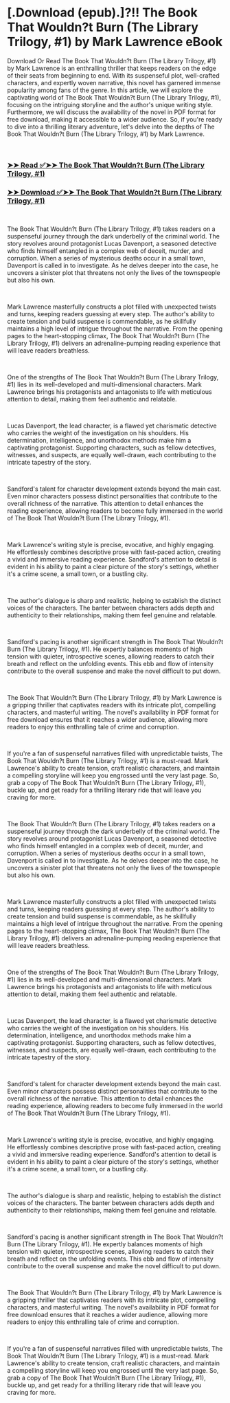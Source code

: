 # [.Download (epub).]?!! The Book That Wouldn?t Burn (The Library Trilogy, #1) by Mark  Lawrence eBook

<p>Download Or Read The Book That Wouldn?t Burn (The Library Trilogy, #1) by Mark  Lawrence is an enthralling thriller that keeps readers on the edge of their seats from beginning to end. With its suspenseful plot, well-crafted characters, and expertly woven narrative, this novel has garnered immense popularity among fans of the genre. In this article, we will explore the captivating world of The Book That Wouldn?t Burn (The Library Trilogy, #1), focusing on the intriguing storyline and the author's unique writing style. Furthermore, we will discuss the availability of the novel in PDF format for free download, making it accessible to a wider audience. So, if you're ready to dive into a thrilling literary adventure, let's delve into the depths of The Book That Wouldn?t Burn (The Library Trilogy, #1) by Mark  Lawrence.</p>
<p>&nbsp;</p>

### [➤➤ Read ✅➤➤ The Book That Wouldn?t Burn (The Library Trilogy, #1)](https://pdfworldcenter.com/?book=61612864)

### [➤➤ Download ✅➤➤ The Book That Wouldn?t Burn (The Library Trilogy, #1)](https://pdfworldcenter.com/?book=61612864)

<p>&nbsp;</p>
<p>The Book That Wouldn?t Burn (The Library Trilogy, #1) takes readers on a suspenseful journey through the dark underbelly of the criminal world. The story revolves around protagonist Lucas Davenport, a seasoned detective who finds himself entangled in a complex web of deceit, murder, and corruption. When a series of mysterious deaths occur in a small town, Davenport is called in to investigate. As he delves deeper into the case, he uncovers a sinister plot that threatens not only the lives of the townspeople but also his own.</p>
<p>&nbsp;</p>
<p>Mark  Lawrence masterfully constructs a plot filled with unexpected twists and turns, keeping readers guessing at every step. The author's ability to create tension and build suspense is commendable, as he skillfully maintains a high level of intrigue throughout the narrative. From the opening pages to the heart-stopping climax, The Book That Wouldn?t Burn (The Library Trilogy, #1) delivers an adrenaline-pumping reading experience that will leave readers breathless.</p>
<p>&nbsp;</p>
<p>One of the strengths of The Book That Wouldn?t Burn (The Library Trilogy, #1) lies in its well-developed and multi-dimensional characters. Mark  Lawrence brings his protagonists and antagonists to life with meticulous attention to detail, making them feel authentic and relatable.</p>
<p>&nbsp;</p>
<p>Lucas Davenport, the lead character, is a flawed yet charismatic detective who carries the weight of the investigation on his shoulders. His determination, intelligence, and unorthodox methods make him a captivating protagonist. Supporting characters, such as fellow detectives, witnesses, and suspects, are equally well-drawn, each contributing to the intricate tapestry of the story.</p>
<p>&nbsp;</p>
<p>Sandford's talent for character development extends beyond the main cast. Even minor characters possess distinct personalities that contribute to the overall richness of the narrative. This attention to detail enhances the reading experience, allowing readers to become fully immersed in the world of The Book That Wouldn?t Burn (The Library Trilogy, #1).</p>
<p>&nbsp;</p>
<p>Mark  Lawrence's writing style is precise, evocative, and highly engaging. He effortlessly combines descriptive prose with fast-paced action, creating a vivid and immersive reading experience. Sandford's attention to detail is evident in his ability to paint a clear picture of the story's settings, whether it's a crime scene, a small town, or a bustling city.</p>
<p>&nbsp;</p>
<p>The author's dialogue is sharp and realistic, helping to establish the distinct voices of the characters. The banter between characters adds depth and authenticity to their relationships, making them feel genuine and relatable.</p>
<p>&nbsp;</p>
<p>Sandford's pacing is another significant strength in The Book That Wouldn?t Burn (The Library Trilogy, #1). He expertly balances moments of high tension with quieter, introspective scenes, allowing readers to catch their breath and reflect on the unfolding events. This ebb and flow of intensity contribute to the overall suspense and make the novel difficult to put down.</p>
<p>&nbsp;</p>
<p>The Book That Wouldn?t Burn (The Library Trilogy, #1) by Mark  Lawrence is a gripping thriller that captivates readers with its intricate plot, compelling characters, and masterful writing. The novel's availability in PDF format for free download ensures that it reaches a wider audience, allowing more readers to enjoy this enthralling tale of crime and corruption.</p>
<p>&nbsp;</p>
<p>If you're a fan of suspenseful narratives filled with unpredictable twists, The Book That Wouldn?t Burn (The Library Trilogy, #1) is a must-read. Mark  Lawrence's ability to create tension, craft realistic characters, and maintain a compelling storyline will keep you engrossed until the very last page. So, grab a copy of The Book That Wouldn?t Burn (The Library Trilogy, #1), buckle up, and get ready for a thrilling literary ride that will leave you craving for more.</p>
<p>&nbsp;</p>
<p>The Book That Wouldn?t Burn (The Library Trilogy, #1) takes readers on a suspenseful journey through the dark underbelly of the criminal world. The story revolves around protagonist Lucas Davenport, a seasoned detective who finds himself entangled in a complex web of deceit, murder, and corruption. When a series of mysterious deaths occur in a small town, Davenport is called in to investigate. As he delves deeper into the case, he uncovers a sinister plot that threatens not only the lives of the townspeople but also his own.</p>
<p>&nbsp;</p>
<p>Mark  Lawrence masterfully constructs a plot filled with unexpected twists and turns, keeping readers guessing at every step. The author's ability to create tension and build suspense is commendable, as he skillfully maintains a high level of intrigue throughout the narrative. From the opening pages to the heart-stopping climax, The Book That Wouldn?t Burn (The Library Trilogy, #1) delivers an adrenaline-pumping reading experience that will leave readers breathless.</p>
<p>&nbsp;</p>
<p>One of the strengths of The Book That Wouldn?t Burn (The Library Trilogy, #1) lies in its well-developed and multi-dimensional characters. Mark  Lawrence brings his protagonists and antagonists to life with meticulous attention to detail, making them feel authentic and relatable.</p>
<p>&nbsp;</p>
<p>Lucas Davenport, the lead character, is a flawed yet charismatic detective who carries the weight of the investigation on his shoulders. His determination, intelligence, and unorthodox methods make him a captivating protagonist. Supporting characters, such as fellow detectives, witnesses, and suspects, are equally well-drawn, each contributing to the intricate tapestry of the story.</p>
<p>&nbsp;</p>
<p>Sandford's talent for character development extends beyond the main cast. Even minor characters possess distinct personalities that contribute to the overall richness of the narrative. This attention to detail enhances the reading experience, allowing readers to become fully immersed in the world of The Book That Wouldn?t Burn (The Library Trilogy, #1).</p>
<p>&nbsp;</p>
<p>Mark  Lawrence's writing style is precise, evocative, and highly engaging. He effortlessly combines descriptive prose with fast-paced action, creating a vivid and immersive reading experience. Sandford's attention to detail is evident in his ability to paint a clear picture of the story's settings, whether it's a crime scene, a small town, or a bustling city.</p>
<p>&nbsp;</p>
<p>The author's dialogue is sharp and realistic, helping to establish the distinct voices of the characters. The banter between characters adds depth and authenticity to their relationships, making them feel genuine and relatable.</p>
<p>&nbsp;</p>
<p>Sandford's pacing is another significant strength in The Book That Wouldn?t Burn (The Library Trilogy, #1). He expertly balances moments of high tension with quieter, introspective scenes, allowing readers to catch their breath and reflect on the unfolding events. This ebb and flow of intensity contribute to the overall suspense and make the novel difficult to put down.</p>
<p>&nbsp;</p>
<p>The Book That Wouldn?t Burn (The Library Trilogy, #1) by Mark  Lawrence is a gripping thriller that captivates readers with its intricate plot, compelling characters, and masterful writing. The novel's availability in PDF format for free download ensures that it reaches a wider audience, allowing more readers to enjoy this enthralling tale of crime and corruption.</p>
<p>&nbsp;</p>
<p>If you're a fan of suspenseful narratives filled with unpredictable twists, The Book That Wouldn?t Burn (The Library Trilogy, #1) is a must-read. Mark  Lawrence's ability to create tension, craft realistic characters, and maintain a compelling storyline will keep you engrossed until the very last page. So, grab a copy of The Book That Wouldn?t Burn (The Library Trilogy, #1), buckle up, and get ready for a thrilling literary ride that will leave you craving for more.</p>
<p>&nbsp;</p>
